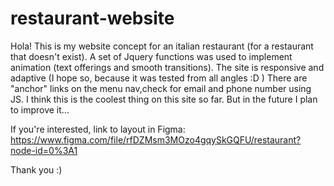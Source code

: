 # restaurant-website

Hola! This is my website concept for an italian restaurant (for a restaurant that doesn't exist). A set of Jquery functions was used to implement animation (text offerings and smooth transitions). The site is responsive and adaptive (I hope so, because it was tested from all angles :D ) There are "anchor" links on the menu nav,check for email and phone number using JS. I think this is the coolest thing on this site so far. But in the future I plan to improve it...

If you're interested, link to layout in Figma: https://www.figma.com/file/rfDZMsm3MOzo4gqySkGQFU/restaurant?node-id=0%3A1

Thank you :)
